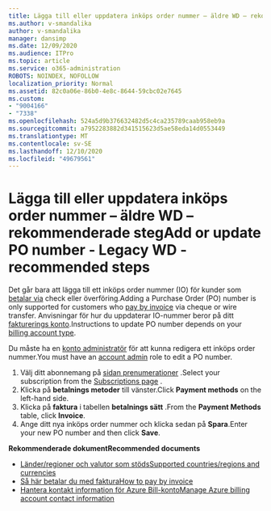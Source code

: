 ```yaml
---
title: Lägga till eller uppdatera inköps order nummer – äldre WD – rekommenderade steg
ms.author: v-smandalika
author: v-smandalika
manager: dansimp
ms.date: 12/09/2020
ms.audience: ITPro
ms.topic: article
ms.service: o365-administration
ROBOTS: NOINDEX, NOFOLLOW
localization_priority: Normal
ms.assetid: 82c0a06e-86b0-4e8c-8644-59cbc02e7645
ms.custom:
- "9004166"
- "7338"
ms.openlocfilehash: 524a5d9b376632482d5c4ca235789caab958eb9a
ms.sourcegitcommit: a7952283882d341515623d5ae58eda14d0553449
ms.translationtype: MT
ms.contentlocale: sv-SE
ms.lasthandoff: 12/10/2020
ms.locfileid: "49679561"
---
```

# <a name="add-or-update-po-number---legacy-wd---recommended-steps"></a><span data-ttu-id="037a2-102">Lägga till eller uppdatera inköps order nummer – äldre WD – rekommenderade steg</span><span class="sxs-lookup"><span data-stu-id="037a2-102">Add or update PO number - Legacy WD - recommended steps</span></span>

<span data-ttu-id="037a2-103">Det går bara att lägga till ett inköps order nummer (IO) för kunder som [betalar via](https://docs.microsoft.com/azure/cost-management-billing/manage/pay-by-invoice) check eller överföring.</span><span class="sxs-lookup"><span data-stu-id="037a2-103">Adding a Purchase Order (PO) number is only supported for customers who [pay by invoice](https://docs.microsoft.com/azure/cost-management-billing/manage/pay-by-invoice) via cheque or wire transfer.</span></span> <span data-ttu-id="037a2-104">Anvisningar för hur du uppdaterar IO-nummer beror på ditt [fakturerings konto](https://docs.microsoft.com/azure/cost-management-billing/manage/view-all-accounts).</span><span class="sxs-lookup"><span data-stu-id="037a2-104">Instructions to update PO number depends on your [billing account type](https://docs.microsoft.com/azure/cost-management-billing/manage/view-all-accounts).</span></span>

<span data-ttu-id="037a2-105">Du måste ha en [konto administratör](https://docs.microsoft.com/azure/role-based-access-control/rbac-and-directory-admin-roles) för att kunna redigera ett inköps order nummer.</span><span class="sxs-lookup"><span data-stu-id="037a2-105">You must have an [account admin](https://docs.microsoft.com/azure/role-based-access-control/rbac-and-directory-admin-roles) role to edit a PO number.</span></span>

1. <span data-ttu-id="037a2-106">Välj ditt abonnemang på [sidan prenumerationer](https://ms.portal.azure.com/#blade/Microsoft_Azure_Billing/SubscriptionsBlade) .</span><span class="sxs-lookup"><span data-stu-id="037a2-106">Select your subscription from the [Subscriptions page](https://ms.portal.azure.com/#blade/Microsoft_Azure_Billing/SubscriptionsBlade) .</span></span>
2. <span data-ttu-id="037a2-107">Klicka på **betalnings metoder** till vänster.</span><span class="sxs-lookup"><span data-stu-id="037a2-107">Click **Payment methods** on the left-hand side.</span></span>
3. <span data-ttu-id="037a2-108">Klicka på **faktura** i tabellen **betalnings sätt** .</span><span class="sxs-lookup"><span data-stu-id="037a2-108">From the **Payment Methods** table, click **Invoice**.</span></span> 
4. <span data-ttu-id="037a2-109">Ange ditt nya inköps order nummer och klicka sedan på **Spara**.</span><span class="sxs-lookup"><span data-stu-id="037a2-109">Enter your new PO number and then click **Save**.</span></span>

<span data-ttu-id="037a2-110">**Rekommenderade dokument**</span><span class="sxs-lookup"><span data-stu-id="037a2-110">**Recommended documents**</span></span>

- [<span data-ttu-id="037a2-111">Länder/regioner och valutor som stöds</span><span class="sxs-lookup"><span data-stu-id="037a2-111">Supported countries/regions and currencies</span></span>](https://azure.microsoft.com/en-us/pricing/faq/) 
- [<span data-ttu-id="037a2-112">Så här betalar du med faktura</span><span class="sxs-lookup"><span data-stu-id="037a2-112">How to pay by invoice</span></span>](https://docs.microsoft.com/azure/cost-management-billing/manage/pay-by-invoice) 
- [<span data-ttu-id="037a2-113">Hantera kontakt information för Azure Bill-konto</span><span class="sxs-lookup"><span data-stu-id="037a2-113">Manage Azure billing account contact information</span></span>](https://docs.microsoft.com/azure/cost-management-billing/manage/change-azure-account-profile)


